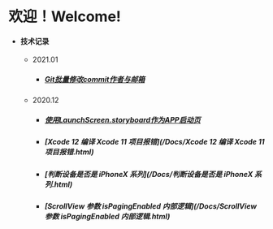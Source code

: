 # 欢迎！Welcome!



- #### 技术记录

  - 2021.01

    - ##### [Git批量修改commit作者与邮箱](/Docs/Git批量修改commit作者与邮箱.html)

  - 2020.12

    - ##### [使用LaunchScreen.storyboard作为APP启动页](/Docs/使用LaunchScreen.storyboard作为APP启动页.html)

    - ##### [Xcode 12 编译 Xcode 11 项目报错](/Docs/Xcode 12 编译 Xcode 11 项目报错.html)

    - ##### [判断设备是否是 iPhoneX 系列](/Docs/判断设备是否是 iPhoneX 系列.html)

    - ##### [ScrollView 参数 isPagingEnabled  内部逻辑](/Docs/ScrollView 参数 isPagingEnabled  内部逻辑.html)

